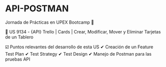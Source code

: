 # API-POSTMAN
Jornada de Prácticas en UPEX Bootcamp 🌟

📌 US 9134 - {API} Trello | Cards | Crear, Modificar, Mover y Eliminar Tarjetas de un Tablero

☑️ Puntos relevantes del desarrollo de esta US 
  ✔ Creación de un Feature Test Plan
    ✔ Test Strategy
      ✔ Test Design
        ✔ Manejo de Postman para las pruebas API
    
